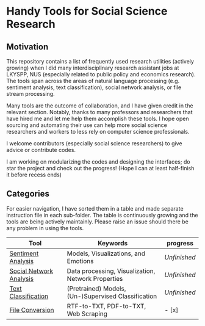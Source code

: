 # Handy Tools for Social Science Research

## Motivation

This repository contains a list of frequently used research utilities (actively growing) when I did many interdisciplinary research assistant jobs at LKYSPP, NUS (especially related to public policy and economics research). The tools span across the areas of natural language processing (e.g. sentiment analysis, text classification), social network analysis, or file stream processing. 

Many tools are the outcome of collaboration, and I have given credit in the relevant section. Notably, thanks to many professors and researchers that have hired me and let me help them accomplish these tools. I hope open sourcing and automating their use can help more social science researchers and workers to less rely on computer science professionals.

I welcome contributors (especially social science researchers) to give advice or contribute codes.

I am working on modularizing the codes and designing the interfaces; do star the project and check out the progress! (Hope I can at least half-finish it before recess ends) 

<!-- ## Get Started
It has (yet) been packaged as a `pip` library named 'socipy'. To install, run the following command:
```
python3 -m pip install socipy
```

To install it manually, run:
```
git clone https://github.com/JThh/Handy-Tools-for-Social-Science-Research.git socipy
cd socipy
python3 setup.py install
``` -->

## Categories

For easier navigation, I have sorted them in a table and made separate instruction file in each sub-folder. The table is continuously growing and the tools are being actively maintainly. Please raise an issue should there be any problem in using the tools. 

| Tool      | Keywords | progress |
| ----------- | ----------- | ----------- |
| [Sentiment Analysis](./socipy/sentiment-analysis/README.md)      | Models, Visualizations, and Emotions       | _Unfinished_ |
| [Social Network Analysis](./socipy/social-network-analysis/README.md)   | Data processing, Visualization, Network Properties         | _Unfinished_ |
| [Text Classification](./socipy/text-classification/README.md)   | (Pretrained) Models, (Un-)Supervised Classification         | _Unfinished_ |
| [File Conversion](./socipy/file-conversion/README.md)   | RTF-to-TXT, PDF-to-TXT, Web Scraping         | - [x] |
